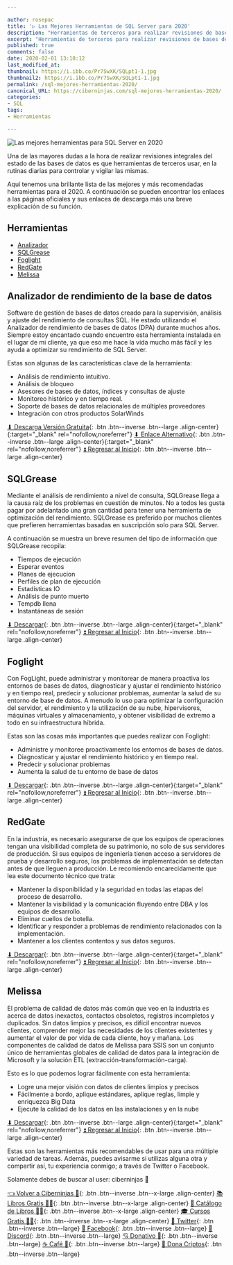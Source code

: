 ```yaml
---

author: rosepac
title: '▷ Las Mejores Herramientas de SQL Server para 2020'
description: "Herramientas de terceros para realizar revisiones de bases de datos desde un servidor de SQL"
excerpt: "Herramientas de terceros para realizar revisiones de bases de datos desde un servidor de SQL"
published: true
comments: false
date: 2020-02-01 13:10:12
last_modified_at: 
thumbnail: https://i.ibb.co/Pr7SwXK/SQLpt1-1.jpg
thumbnail2: https://i.ibb.co/Pr7SwXK/SQLpt1-1.jpg
permalink: /sql-mejores-herramientas-2020/
canonical_URL: https://ciberninjas.com/sql-mejores-herramientas-2020/
categories:
- SQL
tags:
- Herramientas

---
```


![](https://i.ibb.co/Pr7SwXK/SQLpt1-1.jpg "Las mejores herramientas para SQL Server en 2020")

Una de las mayores dudas a la hora de realizar revisiones integrales del estado de las bases de datos es que herramientas de terceros usar, en la rutinas diarias para controlar y vigilar las mismas.

Aquí tenemos una brillante lista de las mejores y más recomendadas herramientas para el 2020. A continuación se pueden encontrar los enlaces a las páginas oficiales y sus enlaces de descarga más una breve explicación de su función.

## Herramientas

* [Analizador](/sql-mejores-herramientas-2020/#analizador-de-rendimiento-de-la-base-de-datos)
* [SQLGrease](/sql-mejores-herramientas-2020/#sqlgrease)
* [Foglight](/sql-mejores-herramientas-2020/#foglight)
* [RedGate](/sql-mejores-herramientas-2020/#redgate)
* [Melissa](/sql-mejores-herramientas-2020/#melissa)

## Analizador de rendimiento de la base de datos

Software de gestión de bases de datos creado para la supervisión, análisis y ajuste del rendimiento de consultas SQL. He estado utilizando el Analizador de rendimiento de bases de datos (DPA) durante muchos años. Siempre estoy encantado cuando encuentro esta herramienta instalada en el lugar de mi cliente, ya que eso me hace la vida mucho más fácil y les ayuda a optimizar su rendimiento de SQL Server.

Estas son algunas de las características clave de la herramienta:

- Análisis de rendimiento intuitivo.
- Análisis de bloqueo
- Asesores de bases de datos, índices y consultas de ajuste
- Monitoreo histórico y en tiempo real.
- Soporte de bases de datos relacionales de múltiples proveedores
- Integración con otros productos SolarWinds

[⬇ Descarga Versión Gratuita](https://www.solarwinds.com/database-performance-analyzer/registration?){: .btn .btn--inverse .btn--large .align-center}{:target="_blank" rel="nofollow,noreferrer"} [⬇ Enlace Alternativo](https://www.solarwinds.com/free-tools/database-performance-analyzer-free){: .btn .btn--inverse .btn--large .align-center}{:target="_blank" rel="nofollow,noreferrer"} [⏫ Regresar al Inicio](/sql-mejores-herramientas-2020/#herramientas){: .btn .btn--inverse .btn--large .align-center}

## SQLGrease

Mediante el análisis de rendimiento a nivel de consulta, SQLGrease llega a la causa raíz de los problemas en cuestión de minutos. No a todos les gusta pagar por adelantado una gran cantidad para tener una herramienta de optimización del rendimiento. SQLGrease es preferido por muchos clientes que prefieren herramientas basadas en suscripción solo para SQL Server.

A continuación se muestra un breve resumen del tipo de información que SQLGrease recopila:

- Tiempos de ejecución
- Esperar eventos
- Planes de ejecucion
- Perfiles de plan de ejecución
- Estadísticas IO
- Análisis de punto muerto
- Tempdb llena
- Instantáneas de sesión

[⬇ Descargar](https://sqlgrease.com/Home/PricingOptions?){: .btn .btn--inverse .btn--large .align-center}{:target="_blank" rel="nofollow,noreferrer"} [⏫ Regresar al Inicio](/sql-mejores-herramientas-2020/#herramientas){: .btn .btn--inverse .btn--large .align-center}

## Foglight

Con FogLight, puede administrar y monitorear de manera proactiva los entornos de bases de datos, diagnosticar y ajustar el rendimiento histórico y en tiempo real, predecir y solucionar problemas, aumentar la salud de su entorno de base de datos. A menudo lo uso para optimizar la configuración del servidor, el rendimiento y la utilización de su nube, hipervisores, máquinas virtuales y almacenamiento, y obtener visibilidad de extremo a todo en su infraestructura híbrida.

Estas son las cosas más importantes que puedes realizar con Foglight:

- Administre y monitoree proactivamente los entornos de bases de datos.
- Diagnosticar y ajustar el rendimiento histórico y en tiempo real.
- Predecir y solucionar problemas
- Aumenta la salud de tu entorno de base de datos

[⬇ Descargar](https://www.quest.com/register/55612/){: .btn .btn--inverse .btn--large .align-center}{:target="_blank" rel="nofollow,noreferrer"} [⏫ Regresar al Inicio](/sql-mejores-herramientas-2020/#herramientas){: .btn .btn--inverse .btn--large .align-center}

## RedGate

En la industria, es necesario asegurarse de que los equipos de operaciones tengan una visibilidad completa de su patrimonio, no solo de sus servidores de producción. Si sus equipos de ingeniería tienen acceso a servidores de prueba y desarrollo seguros, los problemas de implementación se detectan antes de que lleguen a producción. Le recomiendo encarecidamente que lea este documento técnico que trata:

- Mantener la disponibilidad y la seguridad en todas las etapas del proceso de desarrollo.
- Mantener la visibilidad y la comunicación fluyendo entre DBA y los equipos de desarrollo.
- Eliminar cuellos de botella.
- Identificar y responder a problemas de rendimiento relacionados con la implementación.
- Mantener a los clientes contentos y sus datos seguros.

[⬇ Descargar](https://www.red-gate.com/products/dba/sql-monitor/entrypage/improve-your-deployment-performance){: .btn .btn--inverse .btn--large .align-center}{:target="_blank" rel="nofollow,noreferrer"} [⏫ Regresar al Inicio](/sql-mejores-herramientas-2020/#herramientas){: .btn .btn--inverse .btn--large .align-center}

## Melissa

El problema de calidad de datos más común que veo en la industria es acerca de datos inexactos, contactos obsoletos, registros incompletos y duplicados. Sin datos limpios y precisos, es difícil encontrar nuevos clientes, comprender mejor las necesidades de los clientes existentes y aumentar el valor de por vida de cada cliente, hoy y mañana. Los componentes de calidad de datos de Melissa para SSIS son un conjunto único de herramientas globales de calidad de datos para la integración de Microsoft y la solución ETL (extracción-transformación-carga).

Esto es lo que podemos lograr fácilmente con esta herramienta:

- Logre una mejor visión con datos de clientes limpios y precisos
- Fácilmente a bordo, aplique estándares, aplique reglas, limpie y enriquezca Big Data
- Ejecute la calidad de los datos en las instalaciones y en la nube

[⬇ Descargar](https://www.melissa.com/pricing/){: .btn .btn--inverse .btn--large .align-center}{:target="_blank" rel="nofollow,noreferrer"} [⏫ Regresar al Inicio](/sql-mejores-herramientas-2020/#herramientas){: .btn .btn--inverse .btn--large .align-center}

Estas son las herramientas más recomendables de usar para una múltiple variedad de tareas. Además, puedes avisarme si utilizas alguna otra y compartir así, tu experiencia conmigo; a través de Twitter o Facebook. 

Solamente debes de buscar al user: ciberninjas 🤞

[👈 Volver a Ciberninjas 🏡](/){: .btn .btn--inverse .btn--x-large .align-center}
[📚 Libros Gratis 🕵️‍♂️](/biblioteca-de-programacion-y-tecnologia/#page-title){: .btn .btn--inverse .btn--x-large .align-center}
[🛒 Catálogo de Libros 👨‍💻](/libros/#page-title){: .btn .btn--inverse .btn--x-large .align-center}
[🎓 Cursos Gratis 👨‍🏫](/cursos-tecnologia/#page-title){: .btn .btn--inverse .btn--x-large .align-center}
[🐤 Twitter](https://kutt.it/ciberninjast){: .btn .btn--inverse .btn--large} [📘 Facebook](https://kutt.it/cibercursos){: .btn .btn--inverse .btn--large} [💭 Discord](https://kutt.it/ciberninjas_discord){: .btn .btn--inverse .btn--large} [💘 Donativo 🥰](https://kutt.it/donativo){: .btn .btn--inverse .btn--large} [☕ Café 👏](https://kutt.it/Cafe){: .btn .btn--inverse .btn--large} [🎁 Dona Criptos](https://kutt.it/ciberninjas_discord){: .btn .btn--inverse .btn--large}
